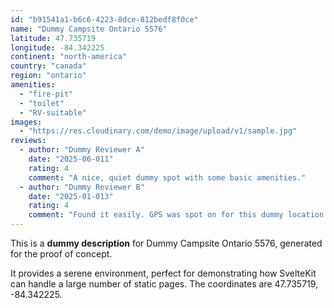 ```yaml
---
id: "b91541a1-b6c6-4223-8dce-812bedf8f0ce"
name: "Dummy Campsite Ontario 5576"
latitude: 47.735719
longitude: -84.342225
continent: "north-america"
country: "canada"
region: "ontario"
amenities:
  - "fire-pit"
  - "toilet"
  - "RV-suitable"
images:
  - "https://res.cloudinary.com/demo/image/upload/v1/sample.jpg"
reviews:
  - author: "Dummy Reviewer A"
    date: "2025-06-011"
    rating: 4
    comment: "A nice, quiet dummy spot with some basic amenities."
  - author: "Dummy Reviewer B"
    date: "2025-01-013"
    rating: 4
    comment: "Found it easily. GPS was spot on for this dummy location."
---
```


This is a **dummy description** for Dummy Campsite Ontario 5576, generated for the proof of concept.

It provides a serene environment, perfect for demonstrating how SvelteKit can handle a large number of static pages. The coordinates are 47.735719, -84.342225.
